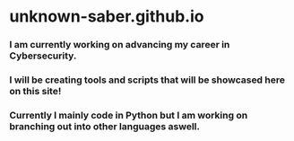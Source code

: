 # unknown-saber.github.io

### I am currently working on advancing my career in Cybersecurity.
### I will be creating tools and scripts that will be showcased here on this site!
### Currently I mainly code in Python but I am working on branching out into other languages aswell.
<!--
**Unknown-Saber/Unknown-Saber** is a ✨ _special_ ✨ repository because its `README.md` (this file) appears on your GitHub profile.

Here are some ideas to get you started:

- 🔭 I’m currently working on ...
- 🌱 I’m currently learning ...
- 👯 I’m looking to collaborate on ...
- 🤔 I’m looking for help with ...
- 💬 Ask me about ...
- 📫 How to reach me: ...
- 😄 Pronouns: ...
- ⚡ Fun fact: ...
-->

